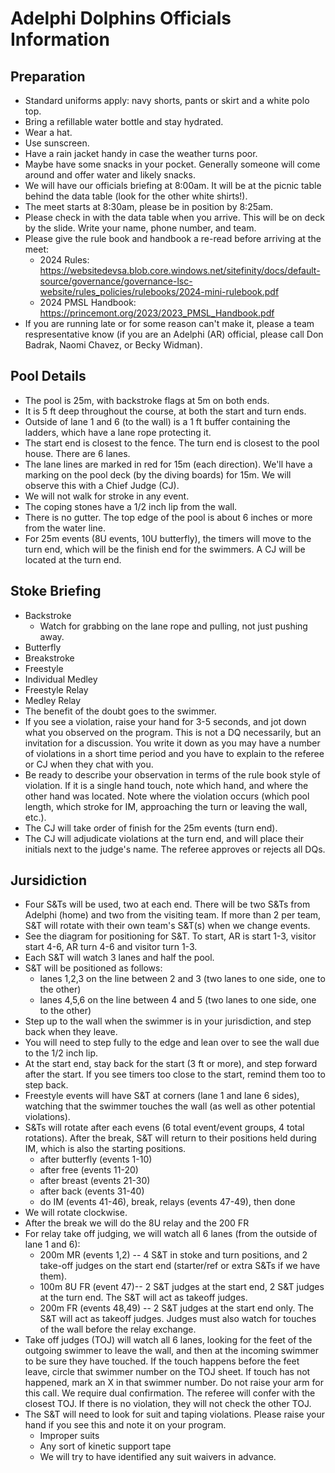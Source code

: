 # Adelphi Dolphins Officials Information

## Preparation 

* Standard uniforms apply:  navy shorts, pants or skirt and a white polo top.
* Bring a refillable water bottle and stay hydrated.
* Wear a hat.
* Use sunscreen.
* Have a rain jacket handy in case the weather turns poor.
* Maybe have some snacks in your pocket.  Generally someone will come around and offer water and likely snacks.
* We will have our officials briefing at 8:00am.  It will be at the picnic table behind the data table (look for the other white shirts!).
* The meet starts at 8:30am, please be in position by 8:25am.
* Please check in with the data table when you arrive. This will be on deck by the slide.  Write your name, phone number, and team.
* Please give the rule book and handbook a re-read before arriving at the meet:
  * 2024 Rules: https://websitedevsa.blob.core.windows.net/sitefinity/docs/default-source/governance/governance-lsc-website/rules_policies/rulebooks/2024-mini-rulebook.pdf
  * 2024 PMSL Handbook: https://princemont.org/2023/2023_PMSL_Handbook.pdf
* If you are running late or for some reason can't make it, please a team respresentative know (if you are an Adelphi (AR) official, please call Don Badrak, Naomi Chavez, or Becky Widman).

## Pool Details

* The pool is 25m, with backstroke flags at 5m on both ends.
* It is 5 ft deep throughout the course, at both the start and turn ends.
* Outside of lane 1 and 6 (to the wall) is a 1 ft buffer containing the ladders, which have a lane rope protecting it.
* The start end is closest to the fence. The turn end is closest to the pool house. There are 6 lanes.
* The lane lines are marked in red for 15m (each direction). We'll have a marking on the pool deck (by the diving boards) for 15m. We will observe this with a Chief Judge (CJ).
* We will not walk for stroke in any event.
* The coping stones have a 1/2 inch lip from the wall.
* There is no gutter.  The top edge of the pool is about 6 inches or more from the water line.
* For 25m events (8U events, 10U butterfly), the timers will move to the turn end, which will be the finish end for the swimmers.  A CJ will be located at the turn end.

## Stoke Briefing

* Backstroke
  * Watch for grabbing on the lane rope and pulling, not just pushing away.
* Butterfly
* Breakstroke
* Freestyle
* Individual Medley
* Freestyle Relay
* Medley Relay
* The benefit of the doubt goes to the swimmer.
* If you see a violation, raise your hand for 3-5 seconds, and jot down what you observed on the program.  This is not a DQ necessarily, but an invitation for a discussion.
You write it down as you may have a number of violations in a short time period and you have to explain to the referee or CJ when they chat with you.
* Be ready to describe your observation in terms of the rule book style of violation.
If it is a single hand touch, note which hand, and where the other hand was located.  Note where the violation occurs (which pool length, which stroke for IM, approaching the turn or leaving the
wall, etc.).
* The CJ will take order of finish for the 25m events (turn end).
* The CJ will adjudicate violations at the turn end, and will place their initials next to the judge's name. The referee approves or rejects all DQs.

## Jursidiction

* Four S&Ts will be used, two at each end. There will be two S&Ts from Adelphi (home) and two from the visiting team.  If more than 2 per team, S&T will rotate with
their own team's S&T(s) when we change events.
* See the diagram for positioning for S&T.  To start, AR is start 1-3, visitor start 4-6, AR turn 4-6 and visitor turn 1-3.
* Each S&T will watch 3 lanes and half the pool.
* S&T will be positioned as follows:
  * lanes 1,2,3 on the line between 2 and 3 (two lanes to one side, one to the other)
  * lanes 4,5,6 on the line between 4 and 5 (two lanes to one side, one to the other)
* Step up to the wall when the swimmer is in your jurisdiction, and step back when they leave.
* You will need to step fully to the edge and lean over to see the wall due to the 1/2 inch lip.
* At the start end, stay back for the start (3 ft or more), and step forward after the start.  If you see timers too close to the start, remind them too to step back.
* Freestyle events will have S&T at corners (lane 1 and lane 6 sides), watching that the swimmer touches the wall (as well as other potential violations).
* S&Ts will rotate after each evens (6 total event/event groups, 4 total rotations).  After the break, S&T will return to their positions held during IM, which is also the starting positions.
  * after butterfly (events 1-10)
  * after free (events 11-20)
  * after breast (events 21-30)
  * after back (events 31-40)
  * do IM (events 41-46), break, relays (events 47-49), then done
* We will rotate clockwise.
* After the break we will do the 8U relay and the 200 FR
* For relay take off judging, we will watch all 6 lanes (from the outside of lane 1 and 6):
  * 200m MR (events 1,2) -- 4 S&T in stoke and turn positions, and 2 take-off judges on the start end (starter/ref or extra S&Ts if we have them).
  * 100m 8U FR (event 47)-- 2 S&T judges at the start end, 2 S&T judges at the turn end.  The S&T will act as takeoff judges.
  * 200m FR (events 48,49) -- 2 S&T judges at the start end only. The S&T will act as takeoff judges.  Judges must also watch for touches of the wall before the relay exchange.
* Take off judges (TOJ) will watch all 6 lanes, looking for the feet of the outgoing swimmer to leave the wall, and then at the incoming swimmer to be sure they have touched.  If the touch happens
before the feet leave, circle that swimmer number on the TOJ sheet.  If touch has not happened, mark an X in that swimmer number.  Do not raise your arm for this call.
We require dual confirmation.  The referee will confer with the closest TOJ. If there is no violation, they will not check the other TOJ. 
* The S&T will need to look for suit and taping violations.  Please raise your hand if you see this and note it on your program.
  * Improper suits
  * Any sort of kinetic support tape
  * We will try to have identified any suit waivers in advance.
